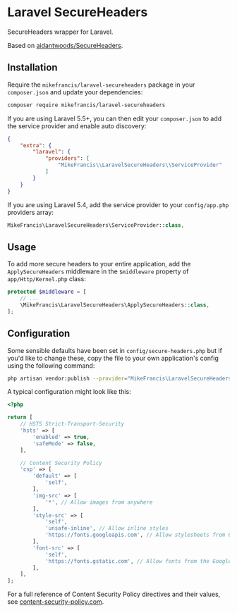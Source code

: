 # Laravel SecureHeaders

SecureHeaders wrapper for Laravel.

Based on [aidantwoods/SecureHeaders](https://github.com/aidantwoods/SecureHeaders).

## Installation

Require the `mikefrancis/laravel-secureheaders` package in your `composer.json` and update your dependencies:

```bash
composer require mikefrancis/laravel-secureheaders
```

If you are using Laravel 5.5+, you can then edit your `composer.json` to add the service provider and enable auto discovery:

```json
{
    "extra": {
        "laravel": {
            "providers": [
                "MikeFrancis\\LaravelSecureHeaders\\ServiceProvider"
            ]
        }
    }
}
```

If you are using Laravel 5.4, add the service provider to your `config/app.php` providers array:

```php
MikeFrancis\LaravelSecureHeaders\ServiceProvider::class,
```

## Usage

To add more secure headers to your entire application, add the `ApplySecureHeaders` middleware in the `$middleware` 
property of `app/Http/Kernel.php` class:

```php
protected $middleware = [
    // ...
    \MikeFrancis\LaravelSecureHeaders\ApplySecureHeaders::class,
];
```

## Configuration

Some sensible defaults have been set in `config/secure-headers.php` but if you'd like to change these, copy the file to your own application's config using the following command:

```bash
php artisan vendor:publish --provider="MikeFrancis\LaravelSecureHeaders\ServiceProvider"
```

A typical configuration might look like this:

```php
<?php

return [
    // HSTS Strict-Transport-Security
    'hsts' => [
        'enabled' => true,
        'safeMode' => false,
    ],

    // Content Security Policy
    'csp' => [
        'default' => [
            'self',
        ],
        'img-src' => [
            '*', // Allow images from anywhere
        ],
        'style-src' => [
            'self',
            'unsafe-inline', // Allow inline styles
            'https://fonts.googleapis.com', // Allow stylesheets from Google Fonts
        ],
        'font-src' => [
            'self',
            'https://fonts.gstatic.com', // Allow fonts from the Google Fonts CDN
        ],
    ],
];
```

For a full reference of Content Security Policy directives and their values, see [content-security-policy.com](https://content-security-policy.com).
